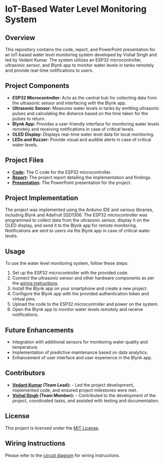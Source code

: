 # IoT-Based Water Level Monitoring System

## Overview
This repository contains the code, report, and PowerPoint presentation for an IoT-based water level monitoring system developed by Vishal Singh and led by Vedant Kumar. The system utilizes an ESP32 microcontroller, ultrasonic sensor, and Blynk app to monitor water levels in tanks remotely and provide real-time notifications to users.

## Project Components
- **ESP32 Microcontroller:** Acts as the central hub for collecting data from the ultrasonic sensor and interfacing with the Blynk app.
- **Ultrasonic Sensor:** Measures water levels in tanks by emitting ultrasonic pulses and calculating the distance based on the time taken for the pulses to return.
- **Blynk App:** Provides a user-friendly interface for monitoring water levels remotely and receiving notifications in case of critical levels.
- **OLED Display:** Displays real-time water level data for local monitoring.
- **LEDs and Buzzer:** Provide visual and audible alerts in case of critical water levels.

## Project Files
- **[Code](resources/code/esp32_working.c):** The C code for the ESP32 microcontroller.
- **[Report](resources/report/report.pdf):** The project report detailing the implementation and findings.
- **[Presentation]([https://tome.app/abracadubra-a7c/iot-based-water-level-monitoring-system-clugrlts24zvnpr673s615j6v]):** The PowerPoint presentation for the project.

## Project Implementation
The project was implemented using the Arduino IDE and various libraries, including Blynk and Adafruit SSD1306. The ESP32 microcontroller was programmed to collect data from the ultrasonic sensor, display it on the OLED display, and send it to the Blynk app for remote monitoring. Notifications are sent to users via the Blynk app in case of critical water levels.


## Usage
To use the water level monitoring system, follow these steps:
1. Set up the ESP32 microcontroller with the provided code.
2. Connect the ultrasonic sensor and other hardware components as per the [wiring instructions](https://youtu.be/9geREeE13jc?t=122).
3. Install the Blynk app on your smartphone and create a new project.
4. Configure the Blynk app with the provided authentication token and virtual pins.
5. Upload the code to the ESP32 microcontroller and power on the system.
6. Open the Blynk app to monitor water levels remotely and receive notifications.

## Future Enhancements
- Integration with additional sensors for monitoring water quality and temperature.
- Implementation of predictive maintenance based on data analytics.
- Enhancement of user interface and user experience in the Blynk app.


## Contributors
- **[Vedant Kumar](https://www.linkedin.com/in/vedant-kumar-2249b0254/) (Team Lead):** - Led the project development, implemented code, and ensured project milestones were met.
- **[Vishal Singh](https://www.linkedin.com/in/vishal-singh-326b97227/) (Team Member):** -  Contributed to the development of the project, coordinated tasks, and assisted with testing and documentation.

## License
This project is licensed under the [MIT License](LICENSE).

## Wiring Instructions
Please refer to the [circuit diagram](resources/circuit/circuit_diagram.jpg) for wiring instructions.
